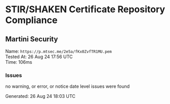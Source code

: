 # STIR/SHAKEN Certificate Repository Compliance

## Martini Security

Name: `https://p.mtsec.me/2e5a/fKx0ZvfTR1MU.pem`\
Tested At: 26 Aug 24 17:56 UTC\
Time: 106ms

### Issues

no warning, or error, or notice date level issues were found

Generated: 26 Aug 24 18:03 UTC